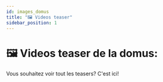 ```yaml
---
id: images_domus
title: "🖼️ Videos teaser"
sidebar_position: 1
---
```


# 🖼️ Videos teaser de la domus:

Vous souhaitez voir tout les teasers? C'est ici!

